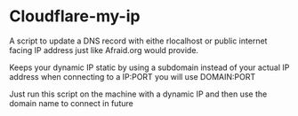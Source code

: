 # Cloudflare-my-ip
A script to update a DNS record with eithe rlocalhost or public internet facing IP address just like Afraid.org would provide.


Keeps your dynamic IP static by using a subdomain instead of your actual IP address when connecting to a IP:PORT you will use DOMAIN:PORT 


Just run this script on the machine with a dynamic IP and then use the domain name to connect in future
